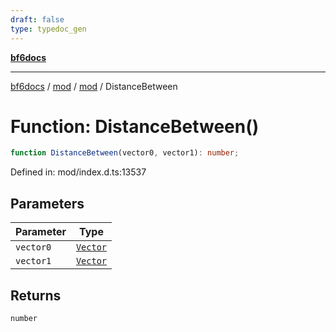 ```yaml
---
draft: false
type: typedoc_gen
---
```


[**bf6docs**](../../../_index.md)

***

[bf6docs](../../../_index.md) / [mod](../../_index.md) / [mod](../_index.md) / DistanceBetween

# Function: DistanceBetween()

```ts
function DistanceBetween(vector0, vector1): number;
```

Defined in: mod/index.d.ts:13537

## Parameters

| Parameter | Type |
| ------ | ------ |
| `vector0` | [`Vector`](../Vector/_index.md) |
| `vector1` | [`Vector`](../Vector/_index.md) |

## Returns

`number`

